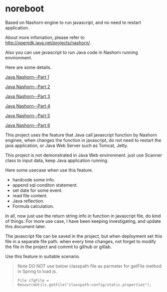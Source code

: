 # noreboot
Based on Nashorn engine to run javascript, and no need to restart application.

About more infomation, please refer to http://openjdk.java.net/projects/nashorn/.

Also you can use javascript to run Java code in Nashorn running environment.

Here are some details.

[Java Nashorn--Part 1](http://www.cnblogs.com/IcanFixIt/p/6387759.html)

[Java Nashorn--Part 2](http://www.cnblogs.com/IcanFixIt/p/6390130.html)

[Java Nashorn--Part 3](http://www.cnblogs.com/IcanFixIt/p/6391905.html)

[Java Nashorn--Part 4](http://www.cnblogs.com/IcanFixIt/p/6403110.html)

[Java Nashorn--Part 5](http://www.cnblogs.com/IcanFixIt/p/6407008.html)

[Java Nashorn--Part 6](http://www.cnblogs.com/IcanFixIt/p/6408194.html)


This project uses the feature that Java call javascript function by Nashorn enginee,
when changes the function in javascript, do not need to restart the java application, 
or Java Web Server such as Tomcat, Jetty.

This project is not demonstrated in Java Web environment. just use Scanner class to input data, 
keep Java application running.

Here some usecase when use this feature.
* hardcode some info.
* append sql conditon statement.
* set date for some event.
* read file content.
* Java reflection.
* Formula calculation.

In all, now just use the return string info in function in javascript file, do kind of things.
For more use case, I have been keeping investigating, and update this document later.

The javascript file can be saved in the project, but when deployment set this file in a separate file path. 
when every time changes, not forget to modify the file in the project and commit to github or gitlab.

Use this feature in suitable scenario.

> Note
> DO NOT use below classpath file as parmeter for getFile method in Spring to load js.
>
> `File cfgFile = ResourceUtils.getFile("classpath:config/static.properties");`
> 

